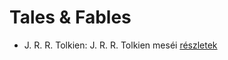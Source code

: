 # Tales & Fables

- J. R. R. Tolkien: J. R. R. Tolkien meséi [részletek](_details/%7Bopf.creator%7D.md#id_62)